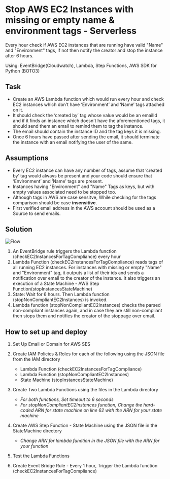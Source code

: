 # Stop AWS EC2 Instances with missing or empty name & environment tags - Serverless
Every hour check if AWS EC2 instances that are running have valid "Name" and "Environment" tags, if not then notify the creator and stop the instance after 6 hours.

Using: EventBridge(Cloudwatch), Lambda, Step Functions, AWS SDK for Python (BOTO3)


## Task
- Create an AWS Lambda function which would run every hour and check EC2 instances which don’t have ‘Environment’ and ‘Name’ tags attached on it.
- It should check the ‘created by’ tag whose value would be an emailId and if it finds an instance which doesn't have the aforementioned tags, it should send them an email to remind them to tag the instance.
- The email should contain the instance ID and the tag keys it is missing.
- Once 6 hours have passed after sending the email, it should terminate the instance with an email notifying the user of the same.

## Assumptions
- Every EC2 instance can have any number of tags, assume that ‘created by’ tag would always be present and your code should ensure that ‘Environment’ and ‘Name’ tags are present.
- Instances having "Environment" and "Name" Tags as keys, but with empty values associated need to be stopped too.
- Although tags in AWS are case sensitve, While checking for the tags comparison should be case **insensitive**.
- First verified email address in the AWS account should be used as a Source to send emails.


## Solution

![Flow](https://user-images.githubusercontent.com/19901671/168099706-cb01a58d-67e2-471e-a1b2-10b9a528ef23.png)


1) An EventBridge rule triggers the Lambda function (checkEC2InstancesForTagCompliance) every hour
2) Lambda Function (checkEC2InstancesForTagCompliance) reads tags of all running EC2 instances. For instances with missing or empty "Name" and "Environment" tag, it outputs a list of their ids and sends a notification over email to the creator of the instance. It also triggers an execution of a State Machine - AWS Step Function(stopInstancesStateMachine)
3) State: Wait for 6 hours. Then Lambda function (stopNonCompliantEC2Instances) is invoked.
4) Lambda function (stopNonCompliantEC2Instances) checks the parsed non-compliant instances again, and in case they are still non-compliant then stops them and notifies the creator of the stoppage over email.


## How to set up and deploy

1) Set Up Email or Domain for AWS SES

2) Create IAM Policies & Roles for each of the following using the JSON file from the IAM directory
    - Lambda Function (checkEC2InstancesForTagCompliance)
    - Lambda Function (stopNonCompliantEC2Instances)
    - State Machine (stopInstancesStateMachine)

3) Create Two Lambda Functions using the files in the Lambda directory
    - *For both functions, Set timeout to 6 seconds*
    - *For stopNonCompliantEC2Instances function, Change the hard-coded ARN for state machine on line 62 with the ARN for your state machine*
        
4) Create AWS Step Function - State Machine using the JSON file in the StateMachine directory
    - *Change ARN for lambda function in the JSON file with the ARN for your function*

5) Test the Lambda Functions

6) Create Event Bridge Rule - Every 1 hour, Trigger the Lambda function (checkEC2InstancesForTagCompliance)

